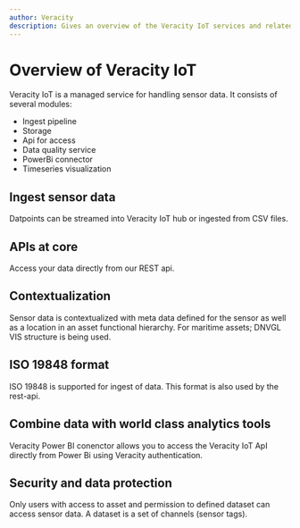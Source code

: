 ```yaml
---
author: Veracity
description: Gives an overview of the Veracity IoT services and related components.
---
```


# Overview of  Veracity IoT
Veracity IoT is a managed service for handling sensor data. It consists of several modules:
- Ingest pipeline
- Storage
- Api for access
- Data quality service
- PowerBi connector
- Timeseries visualization

## Ingest sensor data
Datpoints can be streamed into Veracity IoT hub or ingested from CSV files.


## APIs at core

Access your data directly from our REST api.

## Contextualization
Sensor data is contextualized with meta data defined for the sensor as well as a location in an asset functional hierarchy. For maritime assets; DNVGL VIS structure is being used.

## ISO 19848 format
ISO 19848 is supported for ingest of data. This format is also used by the rest-api.

## Combine data with world class analytics tools
Veracity Power BI conenctor allows you to access the Veracity IoT ApI directly from Power Bi using Veracity authentication.

## Security and data protection
Only users with access to asset and permission to defined dataset can access sensor data. A dataset is a set of channels (sensor tags).


